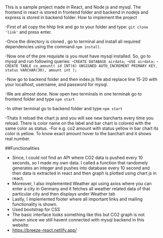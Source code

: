 
This is a sample project made in React, and Node js and mysql. The frontend in react is stored in frontend folder and backend in nodejs and express is stored in backend folder.
How to implement the project

-First of all copy the hhtp link and go to your folder and type:  `git clone 'link'` and press enter.

-Once the directory is cloned , go to terminal and install all required dependencies using the command `npm install`.

-Now one of the pre requisite is you must have mysql installed. So, go to mysql and run following queries:
-`CREATE DATABASE airdata;`
-`USE airdata;`
-`CREATE TABLE co_amount(
id INT(6) UNSIGNED AUTO_INCREMENT PRIMARY KEY,
status VARCHAR(30),
amount int
);`

-Now go to backend folder and then index.js file abd replace line 15-20 with your localhost, username, and password for mysql.

-We are almost done. Now open two terminals in one terminak go to frontend folder and type `npm start`

-In other terminal go to backend folder and type `npm start`

-Thats it reload the chart js and you will see new barcharts every time you reload. There is color name on the label and bar chart is colored with the same color as status.
-For e.g. co2 amount with status yellow in bar chart its color is yellow. To know exact amount hover to the barchart and it shows real number.

##Functionalities
- Since, I could not find an API where CO2 data is pushed every 10 seconds, so I made my own data. I called a function that randomely generates an integer and pushes into database   every 10 second and then data is extracted in react and then graph is plotted using chart js in react.
- Moreover, I also implemented Weather api using axios where you can enter a city in Germany and it fetches all weather related data of that particular city and then displays      under Weather tab
- Lastly, I implemented footer where all important links and mailing functionality is shown.
- Used bootstrap for CSS 
- The basic interface looks something like this but CO2 graph is not shown since we still havent connected with mysql backend in this website:
- https://breeze-react.netlify.app/ 
